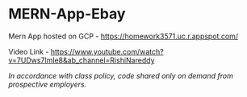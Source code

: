 # MERN-App-Ebay

Mern App hosted on GCP - https://homework3571.uc.r.appspot.com/

Video Link - https://www.youtube.com/watch?v=7UDws7lmIe8&ab_channel=RishiNareddy

_In accordance with class policy, code shared only on demand from prospective employers._
